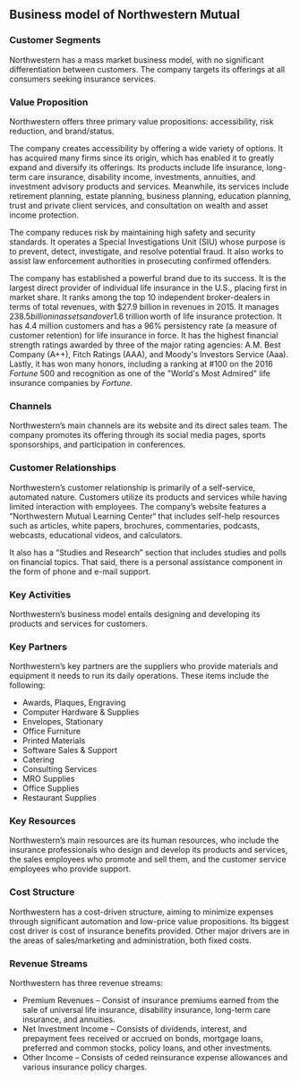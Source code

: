 Business model of Northwestern Mutual
-------------------------------------

 ### Customer Segments

 Northwestern has a mass market business model, with no significant differentiation between customers. The company targets its offerings at all consumers seeking insurance services.

 ### Value Proposition

 Northwestern offers three primary value propositions: accessibility, risk reduction, and brand/status.

 The company creates accessibility by offering a wide variety of options. It has acquired many firms since its origin, which has enabled it to greatly expand and diversify its offerings. Its products include life insurance, long-term care insurance, disability income, investments, annuities, and investment advisory products and services. Meanwhile, its services include retirement planning, estate planning, business planning, education planning, trust and private client services, and consultation on wealth and asset income protection.

 The company reduces risk by maintaining high safety and security standards. It operates a Special Investigations Unit (SIU) whose purpose is to prevent, detect, investigate, and resolve potential fraud. It also works to assist law enforcement authorities in prosecuting confirmed offenders.

 The company has established a powerful brand due to its success. It is the largest direct provider of individual life insurance in the U.S., placing first in market share. It ranks among the top 10 independent broker-dealers in terms of total revenues, with $27.9 billion in revenues in 2015. It manages $238.5 billion in assets and over  $1.6 trillion worth of life insurance protection. It has 4.4 million customers and has a 96% persistency rate (a measure of customer retention) for life insurance in force. It has the highest financial strength ratings awarded by three of the major rating agencies: A.M. Best Company (A++), Fitch Ratings (AAA), and Moody's Investors Service (Aaa). Lastly, it has won many honors, including a ranking at #100 on the 2016 *Fortune* 500 and recognition as one of the "World's Most Admired" life insurance companies by *Fortune.*

 ### Channels

 Northwestern’s main channels are its website and its direct sales team. The company promotes its offering through its social media pages, sports sponsorships, and participation in conferences.

 ### Customer Relationships

 Northwestern’s customer relationship is primarily of a self-service, automated nature. Customers utilize its products and services while having limited interaction with employees. The company’s website features a “Northwestern Mutual Learning Center“ that includes self-help resources such as articles, white papers, brochures, commentaries, podcasts, webcasts, educational videos, and calculators.

 It also has a “Studies and Research” section that includes studies and polls on financial topics. That said, there is a personal assistance component in the form of phone and e-mail support.

 ### Key Activities

 Northwestern’s business model entails designing and developing its products and services for customers.

 ### Key Partners

 Northwestern’s key partners are the suppliers who provide materials and equipment it needs to run its daily operations. These items include the following:

  * Awards, Plaques, Engraving
 * Computer Hardware & Supplies
 * Envelopes, Stationary
 * Office Furniture
 * Printed Materials
 * Software Sales & Support
 * Catering
 * Consulting Services
 * MRO Supplies
 * Office Supplies
 * Restaurant Supplies
  ### Key Resources

 Northwestern’s main resources are its human resources, who include the insurance professionals who design and develop its products and services, the sales employees who promote and sell them, and the customer service employees who provide support.

 ### Cost Structure

 Northwestern has a cost-driven structure, aiming to minimize expenses through significant automation and low-price value propositions. Its biggest cost driver is cost of insurance benefits provided. Other major drivers are in the areas of sales/marketing and administration, both fixed costs.

 ### Revenue Streams

 Northwestern has three revenue streams:

  * Premium Revenues – Consist of insurance premiums earned from the sale of universal life insurance, disability insurance, long-term care insurance, and annuities.
 * Net Investment Income – Consists of dividends, interest, and prepayment fees received or accrued on bonds, mortgage loans, preferred and common stocks, policy loans, and other investments.
 * Other Income – Consists of ceded reinsurance expense allowances and various insurance policy charges.